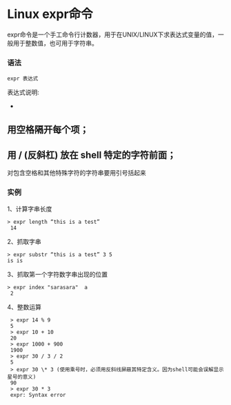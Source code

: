 # Linux expr命令

expr命令是一个手工命令行计数器，用于在UNIX/LINUX下求表达式变量的值，一般用于整数值，也可用于字符串。

### 语法

    expr 表达式
    

表达式说明:

- 
用空格隔开每个项；
- 
用 / (反斜杠) 放在 shell 特定的字符前面；
- 
对包含空格和其他特殊字符的字符串要用引号括起来

### 实例

1、计算字串长度

    > expr length “this is a test”
     14
    

2、抓取字串

    > expr substr “this is a test” 3 5
    is is
    

3、抓取第一个字符数字串出现的位置

    > expr index "sarasara"  a
     2
    

4、整数运算

     > expr 14 % 9
     5
     > expr 10 + 10
     20
     > expr 1000 + 900
     1900
     > expr 30 / 3 / 2
     5
     > expr 30 \* 3 (使用乘号时，必须用反斜线屏蔽其特定含义。因为shell可能会误解显示星号的意义)
     90
     > expr 30 * 3
     expr: Syntax error
    